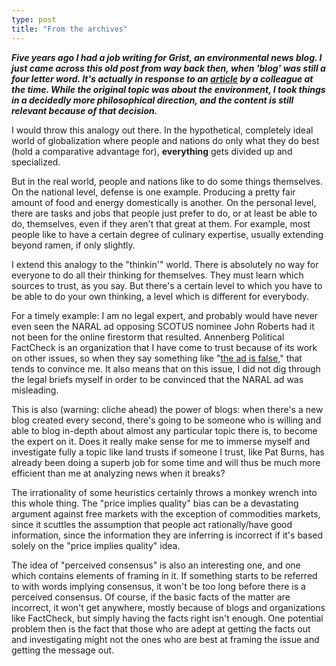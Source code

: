 ```yaml
---
type: post
title: "From the archives"
---
```

***Five years ago I had a job writing for Grist, an environmental news blog. I just came across this old post from way back then, when 'blog' was still a four letter word. It's actually in response to an [article](http://www.grist.org/article/peak-oil-and-heuristics) by a colleague at the time. While the original topic was about the environment, I took things in a decidedly more philosophical direction, and the content is still relevant because of that decision.***   

I would throw this analogy out there. In the hypothetical, completely ideal
world of globalization where people and nations do only what they do best
(hold a comparative advantage for), **everything** gets divided up and
specialized.


But in the real world, people and nations like to do some things themselves.
On the national level, defense is one example. Producing a pretty fair amount
of food and energy domestically is another. On the personal level, there are
tasks and jobs that people just prefer to do, or at least be able to do,
themselves, even if they aren't that great at them. For example, most people
like to have a certain degree of culinary expertise, usually extending beyond
ramen, if only slightly.


I extend this analogy to the "thinkin'" world. There is absolutely no way for
everyone to do all their thinking for themselves. They must learn which
sources to trust, as you say. But there's a certain level to which you have to
be able to do your own thinking, a level which is different for everybody.


For a timely example: I am no legal expert, and probably would have never even
seen the NARAL ad opposing SCOTUS nominee John Roberts had it not been for the
online firestorm that resulted. Annenberg Political FactCheck is an
organization that I have come to trust because of its work on other issues, so
when they say something like "[the ad is
false](http://www.factcheck.org/article340.html)," that tends to convince me.
It also means that on this issue, I did not dig through the legal briefs
myself in order to be convinced that the NARAL ad was misleading.


This is also (warning: cliche ahead) the power of blogs: when there's a new
blog created every second, there's going to be someone who is willing and able
to blog in-depth about almost any particular topic there is, to become the
expert on it. Does it really make sense for me to immerse myself and
investigate fully a topic like land trusts if someone I trust, like Pat Burns,
has already been doing a superb job for some time and will thus be much more
efficient than me at analyzing news when it breaks?


The irrationality of some heuristics certainly throws a monkey wrench into
this whole thing. The "price implies quality" bias can be a devastating
argument against free markets with the exception of commodities markets, since
it scuttles the assumption that people act rationally/have good information,
since the information they are inferring is incorrect if it's based solely on
the "price implies quality" idea.


The idea of "perceived consensus" is also an interesting one, and one which
contains elements of framing in it. If something starts to be referred to with
words implying consensus, it won't be too long before there is a perceived
consensus. Of course, if the basic facts of the matter are incorrect, it won't
get anywhere, mostly because of blogs and organizations like FactCheck, but
simply having the facts right isn't enough. One potential problem then is the
fact that those who are adept at getting the facts out and investigating might
not the ones who are best at framing the issue and getting the message out.
